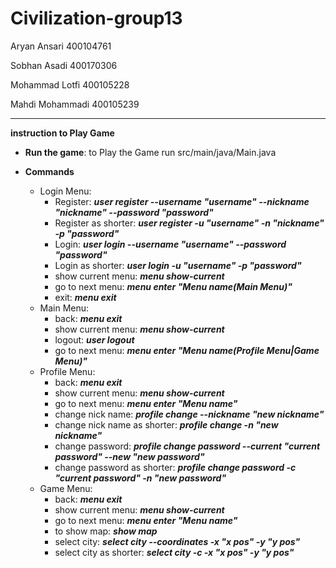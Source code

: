 # Civilization-group13
Aryan Ansari 400104761

Sobhan Asadi 400170306

Mohammad Lotfi 400105228

Mahdi Mohammadi 400105239

-------------------------------------------------------------------

**instruction to Play Game**

- **Run the game**: to Play the Game run src/main/java/Main.java
 
- **Commands**

  - Login Menu:
    -  Register: ***user register --username     "username"     --nickname     "nickname"     --password     "password"***
    -  Register as shorter: ***user register -u "username" -n "nickname" -p "password"***
    -  Login: ***user login --username "username" --password "password"***
    -  Login as shorter: ***user login -u "username" -p "password"***
    -  show current menu: ***menu show-current***
    -  go to next menu: ***menu enter "Menu name(Main Menu)"***
    -  exit: ***menu exit***
  - Main Menu:
    -  back: ***menu exit***
    -  show current menu: ***menu show-current***
    -  logout: ***user logout***
    -  go to next menu: ***menu enter "Menu name(Profile Menu|Game Menu)"***
  - Profile Menu:
    -  back: ***menu exit***
    -  show current menu: ***menu show-current***
    -  go to next menu: ***menu enter "Menu name"***
    -  change nick name: ***profile change --nickname "new nickname"***
    -  change nick name as shorter: ***profile change -n "new nickname"***
    -  change password: ***profile change password --current "current password" --new "new password"***
    -  change password as shorter: ***profile change password -c "current password" -n "new password"***
  - Game Menu:
    -  back: ***menu exit***
    -  show current menu: ***menu show-current***
    -  go to next menu: ***menu enter "Menu name"***
    -  to show map: ***show map***
    -  select city: ***select city --coordinates -x "x pos" -y "y pos"***
    -  select city as shorter: ***select city -c -x "x pos" -y "y pos"***
